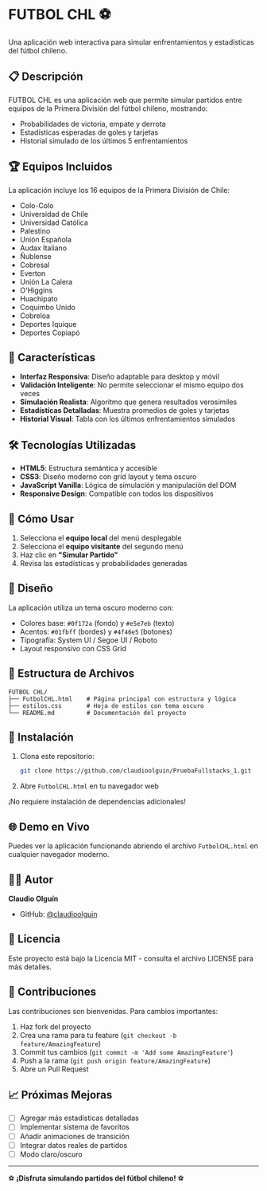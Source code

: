 # FUTBOL CHL ⚽

Una aplicación web interactiva para simular enfrentamientos y estadísticas del fútbol chileno.

## 📋 Descripción

FUTBOL CHL es una aplicación web que permite simular partidos entre equipos de la Primera División del fútbol chileno, mostrando:

- Probabilidades de victoria, empate y derrota
- Estadísticas esperadas de goles y tarjetas
- Historial simulado de los últimos 5 enfrentamientos

## 🏆 Equipos Incluidos

La aplicación incluye los 16 equipos de la Primera División de Chile:

- Colo-Colo
- Universidad de Chile  
- Universidad Católica
- Palestino
- Unión Española
- Audax Italiano
- Ñublense
- Cobresal
- Everton
- Unión La Calera
- O'Higgins
- Huachipato
- Coquimbo Unido
- Cobreloa
- Deportes Iquique
- Deportes Copiapó

## 🚀 Características

- **Interfaz Responsiva**: Diseño adaptable para desktop y móvil
- **Validación Inteligente**: No permite seleccionar el mismo equipo dos veces
- **Simulación Realista**: Algoritmo que genera resultados verosímiles
- **Estadísticas Detalladas**: Muestra promedios de goles y tarjetas
- **Historial Visual**: Tabla con los últimos enfrentamientos simulados

## 🛠️ Tecnologías Utilizadas

- **HTML5**: Estructura semántica y accesible
- **CSS3**: Diseño moderno con grid layout y tema oscuro
- **JavaScript Vanilla**: Lógica de simulación y manipulación del DOM
- **Responsive Design**: Compatible con todos los dispositivos

## 📱 Cómo Usar

1. Selecciona el **equipo local** del menú desplegable
2. Selecciona el **equipo visitante** del segundo menú
3. Haz clic en **"Simular Partido"**
4. Revisa las estadísticas y probabilidades generadas

## 🎨 Diseño

La aplicación utiliza un tema oscuro moderno con:
- Colores base: `#0f172a` (fondo) y `#e5e7eb` (texto)
- Acentos: `#01fbff` (bordes) y `#4f46e5` (botones)
- Tipografía: System UI / Segoe UI / Roboto
- Layout responsivo con CSS Grid

## 📁 Estructura de Archivos

```
FUTBOL CHL/
├── FutbolCHL.html    # Página principal con estructura y lógica
├── estilos.css       # Hoja de estilos con tema oscuro
└── README.md         # Documentación del proyecto
```

## 🔧 Instalación

1. Clona este repositorio:
   ```bash
   git clone https://github.com/claudioolguin/PruebaFullstacks_1.git
   ```

2. Abre `FutbolCHL.html` en tu navegador web

¡No requiere instalación de dependencias adicionales!

## 🌐 Demo en Vivo

Puedes ver la aplicación funcionando abriendo el archivo `FutbolCHL.html` en cualquier navegador moderno.

## 👨‍💻 Autor

**Claudio Olguín**
- GitHub: [@claudioolguin](https://github.com/claudioolguin)

## 📄 Licencia

Este proyecto está bajo la Licencia MIT - consulta el archivo LICENSE para más detalles.

## 🤝 Contribuciones

Las contribuciones son bienvenidas. Para cambios importantes:

1. Haz fork del proyecto
2. Crea una rama para tu feature (`git checkout -b feature/AmazingFeature`)
3. Commit tus cambios (`git commit -m 'Add some AmazingFeature'`)
4. Push a la rama (`git push origin feature/AmazingFeature`)
5. Abre un Pull Request

## 📈 Próximas Mejoras

- [ ] Agregar más estadísticas detalladas
- [ ] Implementar sistema de favoritos
- [ ] Añadir animaciones de transición
- [ ] Integrar datos reales de partidos
- [ ] Modo claro/oscuro

---

⚽ **¡Disfruta simulando partidos del fútbol chileno!** ⚽